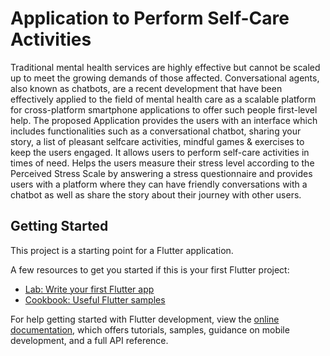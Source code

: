 # Application to Perform Self-Care Activities

Traditional mental health services are highly effective but cannot be scaled up to meet the growing demands of those affected. 
Conversational agents, also known as chatbots, are a recent development that have been effectively applied to the field of mental health care as a scalable platform for cross-platform smartphone applications to offer such people first-level help. 
The proposed Application provides the users with an interface which includes functionalities such as a conversational chatbot, sharing your story, a list of pleasant selfcare activities, mindful games & exercises to keep the users engaged.
It allows users to perform self-care activities in times of need. Helps the users measure their stress level according to the Perceived Stress Scale by answering a stress questionnaire and provides users with a platform where they can have friendly conversations with a chatbot as well as share the story about their journey with other users.





## Getting Started

This project is a starting point for a Flutter application.

A few resources to get you started if this is your first Flutter project:

- [Lab: Write your first Flutter app](https://docs.flutter.dev/get-started/codelab)
- [Cookbook: Useful Flutter samples](https://docs.flutter.dev/cookbook)

For help getting started with Flutter development, view the
[online documentation](https://docs.flutter.dev/), which offers tutorials,
samples, guidance on mobile development, and a full API reference.
